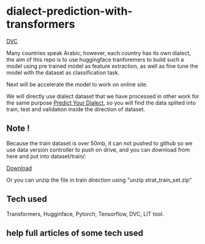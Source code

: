 # dialect-prediction-with-transformers


[DVC](https://stribny.name/blog/2020/10/versioning-large-files-in-git-with-dvc/)


Many countries speak Arabic; however, each country has its own dialect, the aim of this repo is to use huggingface tranforemers to build such a model using pre trained model as feature extraction, as well as fine tune the model with the dataset as classification task.

Next will be accelerate the model to work on online site.

We will directly use dialect dataset that we have processed in other work for the same purpose [Predict Your Dialect](https://github.com/Abdelrahmanrezk/AIM_ML_Task), so you will find the data splited into train, test and validation inside the direction of dataset.


## Note !

Because the train dataset is over 50mb, it can not pushed to github so we use data version controller to push on drive, and you can download from here and put into dataset/train/:

[Download](https://drive.google.com/u/3/uc?id=1NEZufxSP9O6OjX7Lxzy6VByaGHxaq0BM&export=download)

Or you can unzip the file in train direction using "unzip strat_train_set.zip"



## Tech used

Transformers, Hugginface, Pytorch, Tensorflow, DVC, LIT tool.

## help full articles of some tech used
















